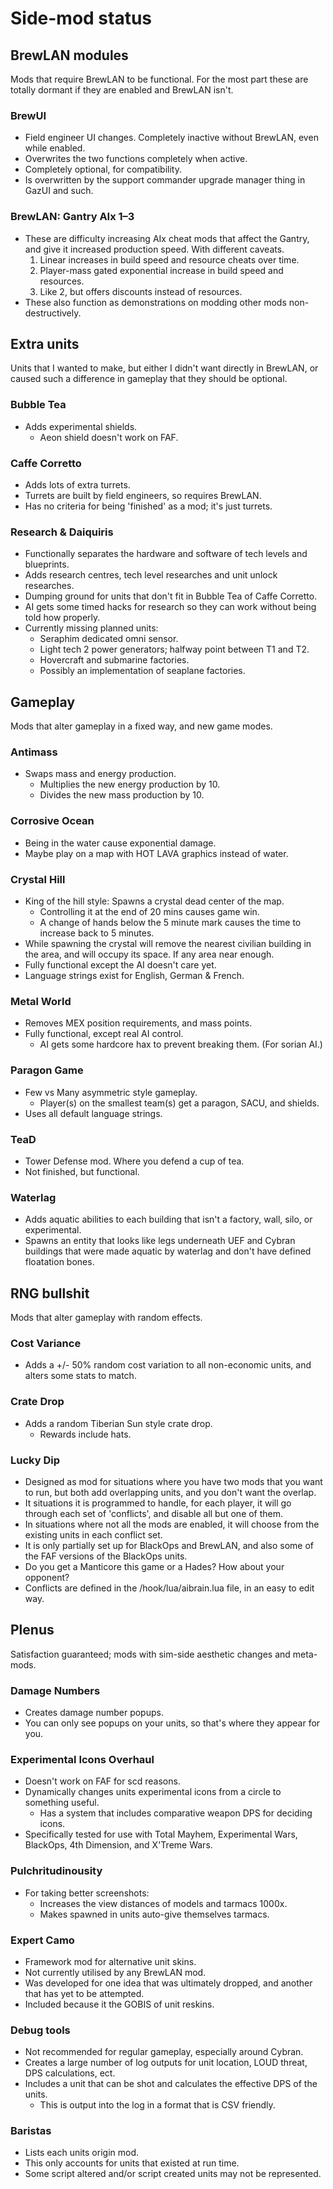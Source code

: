 # Side-mod status

## BrewLAN modules
Mods that require BrewLAN to be functional. For the most part these are totally dormant if they are enabled and BrewLAN isn't.

### BrewUI
* Field engineer UI changes. Completely inactive without BrewLAN, even while enabled.
* Overwrites the two functions completely when active.
* Completely optional, for compatibility.
* Is overwritten by the support commander upgrade manager thing in GazUI and such.

### BrewLAN: Gantry AIx 1–3
* These are difficulty increasing AIx cheat mods that affect the Gantry, and give it increased production speed. With different caveats.
  1. Linear increases in build speed and resource cheats over time.
  2. Player-mass gated exponential increase in build speed and resources.
  3. Like 2, but offers discounts instead of resources.
* These also function as demonstrations on modding other mods non-destructively.

## Extra units
Units that I wanted to make, but either I didn't want directly in BrewLAN, or caused such a difference in gameplay that they should be optional.

### Bubble Tea
* Adds experimental shields.
  * Aeon shield doesn't work on FAF.

### Caffe Corretto
* Adds lots of extra turrets.
* Turrets are built by field engineers, so requires BrewLAN.
* Has no criteria for being 'finished' as a mod; it's just turrets.

### Research & Daiquiris
* Functionally separates the hardware and software of tech levels and blueprints.
* Adds research centres, tech level researches and unit unlock researches.
* Dumping ground for units that don't fit in Bubble Tea of Caffe Corretto.
* AI gets some timed hacks for research so they can work without being told how properly.
* Currently missing planned units:
  * Seraphim dedicated omni sensor.
  * Light tech 2 power generators; halfway point between T1 and T2.
  * Hovercraft and submarine factories.
  * Possibly an implementation of seaplane factories.

## Gameplay
Mods that alter gameplay in a fixed way, and new game modes.

### Antimass
* Swaps mass and energy production.
  * Multiplies the new energy production by 10.
  * Divides the new mass production by 10.

### Corrosive Ocean
* Being in the water cause exponential damage.
* Maybe play on a map with HOT LAVA graphics instead of water.

### Crystal Hill
* King of the hill style: Spawns a crystal dead center of the map.
  * Controlling it at the end of 20 mins causes game win.
  * A change of hands below the 5 minute mark causes the time to increase back to 5 minutes.
* While spawning the crystal will remove the nearest civilian building in the area, and will occupy its space. If any area near enough.
* Fully functional except the AI doesn't care yet.
* Language strings exist for English, German & French.

### Metal World
* Removes MEX position requirements, and mass points.
* Fully functional, except real AI control.
  * AI gets some hardcore hax to prevent breaking them. (For sorian AI.)

### Paragon Game
* Few vs Many asymmetric style gameplay.
  * Player(s) on the smallest team(s) get a paragon, SACU, and shields.
* Uses all default language strings.

### TeaD
* Tower Defense mod. Where you defend a cup of tea.
* Not finished, but functional.

### Waterlag
* Adds aquatic abilities to each building that isn't a factory, wall, silo, or experimental.
* Spawns an entity that looks like legs underneath UEF and Cybran buildings that were made aquatic by waterlag and don't have defined floatation bones.

## RNG bullshit
Mods that alter gameplay with random effects.

### Cost Variance
* Adds a +/- 50% random cost variation to all non-economic units, and alters some stats to match.

### Crate Drop
* Adds a random Tiberian Sun style crate drop.
  * Rewards include hats.

### Lucky Dip
* Designed as mod for situations where you have two mods that you want to run, but both add overlapping units, and you don't want the overlap.
* It situations it is programmed to handle, for each player, it will go through each set of 'conflicts', and disable all but one of them.
* In situations where not all the mods are enabled, it will choose from the existing units in each conflict set.
* It is only partially set up for BlackOps and BrewLAN, and also some of the FAF versions of the BlackOps units.
* Do you get a Manticore this game or a Hades? How about your opponent?
* Conflicts are defined in the /hook/lua/aibrain.lua file, in an easy to edit way.

## Plenus
Satisfaction guaranteed; mods with sim-side aesthetic changes and meta-mods.

### Damage Numbers
* Creates damage number popups.
* You can only see popups on your units, so that's where they appear for you.

### Experimental Icons Overhaul
* Doesn't work on FAF for scd reasons.
* Dynamically changes units experimental icons from a circle to something useful.
  * Has a system that includes comparative weapon DPS for deciding icons.
* Specifically tested for use with Total Mayhem, Experimental Wars, BlackOps, 4th Dimension, and X'Treme Wars.

### Pulchritudinousity
* For taking better screenshots:
  * Increases the view distances of models and tarmacs 1000x.
  * Makes spawned in units auto-give themselves tarmacs.

### Expert Camo
* Framework mod for alternative unit skins.
* Not currently utilised by any BrewLAN mod.
* Was developed for one idea that was ultimately dropped, and another that has yet to be attempted.
* Included because it the GOBIS of unit reskins.

### Debug tools
* Not recommended for regular gameplay, especially around Cybran.
* Creates a large number of log outputs for unit location, LOUD threat, DPS calculations, ect.
* Includes a unit that can be shot and calculates the effective DPS of the units.
  * This is output into the log in a format that is CSV friendly.

### Baristas
* Lists each units origin mod.
* This only accounts for units that existed at run time.
* Some script altered and/or script created units may not be represented.
